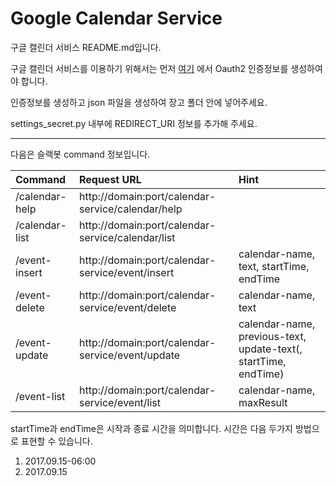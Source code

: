 # Google Calendar Service

<!-- ##설명 -->
구글 캘린더 서비스 README.md입니다.

구글 캘린더 서비스를 이용하기 위해서는 먼저 [여기](https://console.developers.google.com/) 에서 Oauth2 인증정보를 생성하여야 합니다.

인증정보를 생성하고 json 파일을 생성하여 장고 폴더 안에 넣어주세요.

settings_secret.py 내부에 REDIRECT_URI 정보를 추가해 주세요.
- - -
다음은 슬랙봇 command 정보입니다.

| Command | Request URL | Hint |
| :------ | :---------- | :--- |
| /calendar-help | http://domain:port/calendar-service/calendar/help | |
| /calendar-list | http://domain:port/calendar-service/calendar/list | |
| /event-insert  | http://domain:port/calendar-service/event/insert  | calendar-name, text, startTime, endTime |
| /event-delete  | http://domain:port/calendar-service/event/delete  | calendar-name, text |
| /event-update  | http://domain:port/calendar-service/event/update  | calendar-name, previous-text, update-text(, startTime, endTime) |
| /event-list    | http://domain:port/calendar-service/event/list    | calendar-name, maxResult |

startTime과 endTime은 시작과 종료 시간을 의미합니다.
시간은 다음 두가지 방법으로 표현할 수 있습니다.
1. 2017.09.15-06:00
2. 2017.09.15